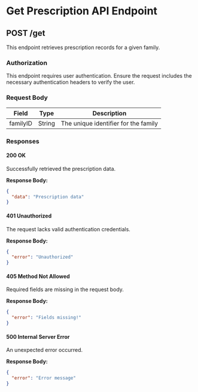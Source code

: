 # Get Prescription API Endpoint

## POST /get

This endpoint retrieves prescription records for a given family.

### Authorization

This endpoint requires user authentication. Ensure the request includes the necessary authentication headers to verify the user.

### Request Body

| Field    | Type   | Description                          |
|----------|--------|--------------------------------------|
| familyID | String | The unique identifier for the family |

### Responses

#### 200 OK

Successfully retrieved the prescription data.

**Response Body:**

```json
{
  "data": "Prescription data"
}
```

#### 401 Unauthorized

The request lacks valid authentication credentials.

**Response Body:**

```json
{
  "error": "Unauthorized"
}
```

#### 405 Method Not Allowed

Required fields are missing in the request body.

**Response Body:**

```json
{
  "error": "Fields missing!"
}
```

#### 500 Internal Server Error

An unexpected error occurred.

**Response Body:**

```json
{
  "error": "Error message"
}
```